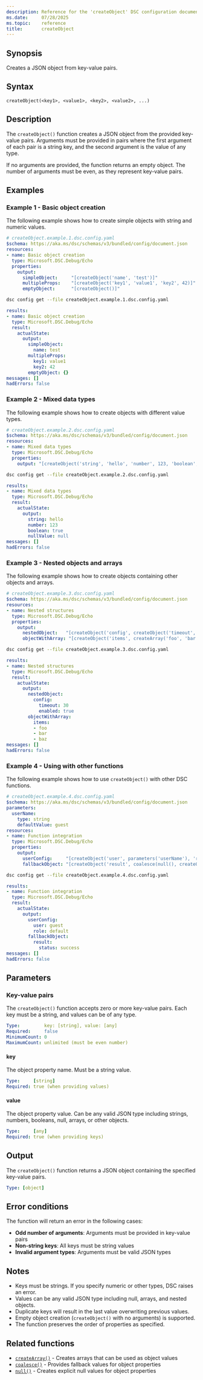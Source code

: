 ```yaml
---
description: Reference for the 'createObject' DSC configuration document function
ms.date:     07/28/2025
ms.topic:    reference
title:       createObject
---
```


## Synopsis

Creates a JSON object from key-value pairs.

## Syntax

```Syntax
createObject(<key1>, <value1>, <key2>, <value2>, ...)
```

## Description

The `createObject()` function creates a JSON object from the provided key-value pairs.
Arguments must be provided in pairs where the first argument of each pair is a string key,
and the second argument is the value of any type.

If no arguments are provided, the function returns an empty object. The number of arguments
must be even, as they represent key-value pairs.

## Examples

### Example 1 - Basic object creation

The following example shows how to create simple objects with string and numeric values.

```yaml
# createObject.example.1.dsc.config.yaml
$schema: https://aka.ms/dsc/schemas/v3/bundled/config/document.json
resources:
- name: Basic object creation
  type: Microsoft.DSC.Debug/Echo
  properties:
    output:
      simpleObject:     "[createObject('name', 'test')]"
      multipleProps:    "[createObject('key1', 'value1', 'key2', 42)]"
      emptyObject:      "[createObject()]"
```

```bash
dsc config get --file createObject.example.1.dsc.config.yaml
```

```yaml
results:
- name: Basic object creation
  type: Microsoft.DSC.Debug/Echo
  result:
    actualState:
      output:
        simpleObject:
          name: test
        multipleProps:
          key1: value1
          key2: 42
        emptyObject: {}
messages: []
hadErrors: false
```

### Example 2 - Mixed data types

The following example shows how to create objects with different value types.

```yaml
# createObject.example.2.dsc.config.yaml
$schema: https://aka.ms/dsc/schemas/v3/bundled/config/document.json
resources:
- name: Mixed data types
  type: Microsoft.DSC.Debug/Echo
  properties:
    output: "[createObject('string', 'hello', 'number', 123, 'boolean', true, 'nullValue', null())]"
```

```bash
dsc config get --file createObject.example.2.dsc.config.yaml
```

```yaml
results:
- name: Mixed data types
  type: Microsoft.DSC.Debug/Echo
  result:
    actualState:
      output:
        string: hello
        number: 123
        boolean: true
        nullValue: null
messages: []
hadErrors: false
```

### Example 3 - Nested objects and arrays

The following example shows how to create objects containing other objects and arrays.

```yaml
# createObject.example.3.dsc.config.yaml
$schema: https://aka.ms/dsc/schemas/v3/bundled/config/document.json
resources:
- name: Nested structures
  type: Microsoft.DSC.Debug/Echo
  properties:
    output:
      nestedObject:   "[createObject('config', createObject('timeout', 30, 'enabled', true))]"
      objectWithArray: "[createObject('items', createArray('foo', 'bar', 'baz'))]"
```

```bash
dsc config get --file createObject.example.3.dsc.config.yaml
```

```yaml
results:
- name: Nested structures
  type: Microsoft.DSC.Debug/Echo
  result:
    actualState:
      output:
        nestedObject:
          config:
            timeout: 30
            enabled: true
        objectWithArray:
          items:
          - foo
          - bar
          - baz
messages: []
hadErrors: false
```

### Example 4 - Using with other functions

The following example shows how to use `createObject()` with other DSC functions.

```yaml
# createObject.example.4.dsc.config.yaml
$schema: https://aka.ms/dsc/schemas/v3/bundled/config/document.json
parameters:
  userName:
    type: string
    defaultValue: guest
resources:
- name: Function integration
  type: Microsoft.DSC.Debug/Echo
  properties:
    output:
      userConfig:     "[createObject('user', parameters('userName'), 'role', coalesce(null(), 'default'))]"
      fallbackObject: "[createObject('result', coalesce(null(), createObject('status', 'success')))]"
```

```bash
dsc config get --file createObject.example.4.dsc.config.yaml
```

```yaml
results:
- name: Function integration
  type: Microsoft.DSC.Debug/Echo
  result:
    actualState:
      output:
        userConfig:
          user: guest
          role: default
        fallbackObject:
          result:
            status: success
messages: []
hadErrors: false
```

## Parameters

### Key-value pairs

The `createObject()` function accepts zero or more key-value pairs. Each key must be a string,
and values can be of any type.

```yaml
Type:         key: [string], value: [any]
Required:     false
MinimumCount: 0
MaximumCount: unlimited (must be even number)
```

#### key

The object property name. Must be a string value.

```yaml
Type:     [string]
Required: true (when providing values)
```

#### value

The object property value. Can be any valid JSON type including strings, numbers, booleans, null, arrays, or other objects.

```yaml
Type:     [any]
Required: true (when providing keys)
```

## Output

The `createObject()` function returns a JSON object containing the specified key-value pairs.

```yaml
Type: [object]
```

## Error conditions

The function will return an error in the following cases:

- **Odd number of arguments**: Arguments must be provided in key-value pairs
- **Non-string keys**: All keys must be string values
- **Invalid argument types**: Arguments must be valid JSON types

## Notes

- Keys must be strings. If you specify numeric or other types, DSC raises an error.
- Values can be any valid JSON type including null, arrays, and nested objects.
- Duplicate keys will result in the last value overwriting previous values.
- Empty object creation (`createObject()` with no arguments) is supported.
- The function preserves the order of properties as specified.

## Related functions

- [`createArray()`][00] - Creates arrays that can be used as object values
- [`coalesce()`][01] - Provides fallback values for object properties
- [`null()`][02] - Creates explicit null values for object properties

<!-- Link reference definitions -->
[00]: ./createArray.md
[01]: ./coalesce.md
[02]: ./null.md
